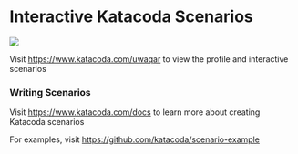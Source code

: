 # Interactive Katacoda Scenarios

[![](http://shields.katacoda.com/katacoda/uwaqar/count.svg)](https://www.katacoda.com/uwaqar "Get your profile on Katacoda.com")

Visit https://www.katacoda.com/uwaqar to view the profile and interactive scenarios

### Writing Scenarios
Visit https://www.katacoda.com/docs to learn more about creating Katacoda scenarios

For examples, visit https://github.com/katacoda/scenario-example
